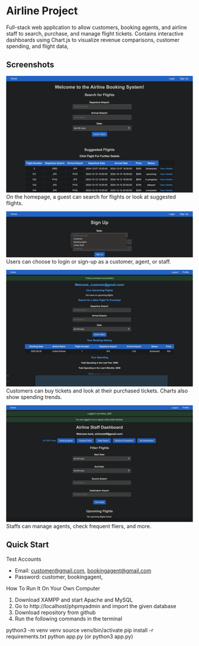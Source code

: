 # Airline Project 
Full-stack web application to allow customers, booking agents, and airline staff to search, purchase, and manage flight tickets. Contains interactive dashboards using Chart.js to visualize revenue comparisons, customer spending, and flight data, 

## Screenshots
![Homepage](docs/images/home.png)
On the homepage, a guest can search for flights or look at suggested flights.

![Sign-up Page](docs/images/signup.png)
Users can choose to login or sign-up as a customer, agent, or staff.

![Customer Page](docs/images/customer.png)
Customers can buy tickets and look at their purchased tickets. Charts also show spending trends. 

![Staff Page](docs/images/airline_staff.png)
Staffs can manage agents, check frequent fliers, and more. 

## Quick Start
Test Accounts
- Email: customer@gmail.com, bookingagent@gmail.com
- Password: customer, bookingagent, 

How To Run It On Your Own Computer
1. Download XAMPP and start Apache and MySQL
2. Go to http://localhost/phpmyadmin and import the given database
3. Download repository from github 
4. Run the following commands in the terminal

python3 -m venv venv
source venv/bin/activate
pip install -r requirements.txt
python app.py (or python3 app.py)